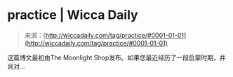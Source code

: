 <!--yml  

category: 未分类  

date: 2024-06-12 18:25:14

-->  

# practice | Wicca Daily  

> 来源：[http://wiccadaily.com/tag/practice/#0001-01-01](http://wiccadaily.com/tag/practice/#0001-01-01)  

这篇博文最初由The Moonlight Shop发布。如果您最近经历了一段启蒙时期，并且对...  
